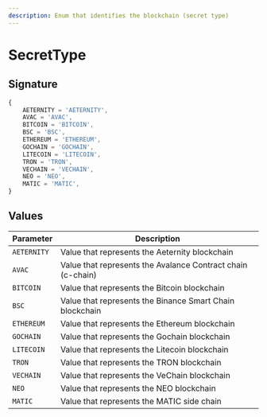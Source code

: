 ```yaml
---
description: Enum that identifies the blockchain (secret type)
---
```


# SecretType

## Signature

```javascript
{
    AETERNITY = 'AETERNITY',
    AVAC = 'AVAC',
    BITCOIN = 'BITCOIN',
    BSC = 'BSC',
    ETHEREUM = 'ETHEREUM',
    GOCHAIN = 'GOCHAIN',
    LITECOIN = 'LITECOIN',
    TRON = 'TRON',
    VECHAIN = 'VECHAIN',
    NEO = 'NEO',
    MATIC = 'MATIC',
}
```

## Values

| Parameter   | Description                                                 |
| ----------- | ----------------------------------------------------------- |
| `AETERNITY` | Value that represents the Aeternity blockchain              |
| `AVAC`      | Value that represents the Avalance Contract chain (c-chain) |
| `BITCOIN`   | Value that represents the Bitcoin blockchain                |
| `BSC`       | Value that represents the Binance Smart Chain blockchain    |
| `ETHEREUM`  | Value that represents the Ethereum blockchain               |
| `GOCHAIN`   | Value that represents the Gochain blockchain                |
| `LITECOIN`  | Value that represents the Litecoin blockchain               |
| `TRON`      | Value that represents the TRON blockchain                   |
| `VECHAIN`   | Value that represents the VeChain blockchain                |
| `NEO`       | Value that represents the NEO blockchain                    |
| `MATIC`     | Value that represents the MATIC side chain                  |
